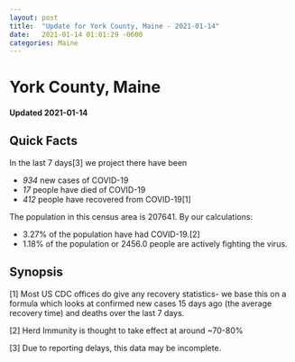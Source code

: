 ```yaml
---
layout: post
title:  "Update for York County, Maine - 2021-01-14"
date:   2021-01-14 01:01:29 -0600
categories: Maine
---
```


# York County, Maine
#### Updated 2021-01-14

## Quick Facts

In the last 7 days[3] we project there have been
- *934* new cases of COVID-19
- *17* people have died of COVID-19
- *412* people have recovered from COVID-19[1]

The population in this census area is 207641. By our calculations:
- 3.27% of the population have had COVID-19.[2]
- 1.18% of the population or 2456.0 people are actively fighting the virus.

## Synopsis




[1] Most US CDC offices do give any recovery statistics- we base this on a formula which looks at confirmed new cases
15 days ago (the average recovery time) and deaths over the last 7 days.

[2] Herd Immunity is thought to take effect at around ~70-80%

[3] Due to reporting delays, this data may be incomplete.
 
    